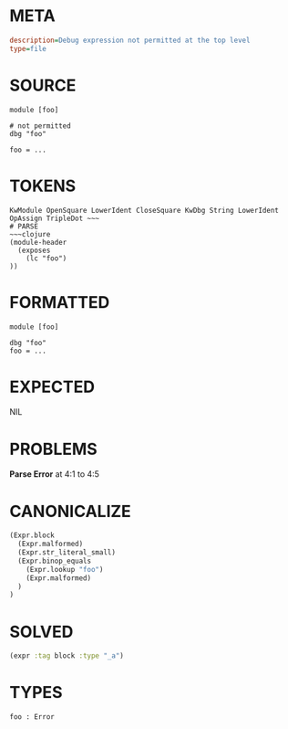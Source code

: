 # META
~~~ini
description=Debug expression not permitted at the top level
type=file
~~~
# SOURCE
~~~roc
module [foo]

# not permitted
dbg "foo"

foo = ...
~~~
# TOKENS
~~~text
KwModule OpenSquare LowerIdent CloseSquare KwDbg String LowerIdent OpAssign TripleDot ~~~
# PARSE
~~~clojure
(module-header
  (exposes
    (lc "foo")
))
~~~
# FORMATTED
~~~roc
module [foo]

dbg "foo"
foo = ...
~~~
# EXPECTED
NIL
# PROBLEMS
**Parse Error**
at 4:1 to 4:5

# CANONICALIZE
~~~clojure
(Expr.block
  (Expr.malformed)
  (Expr.str_literal_small)
  (Expr.binop_equals
    (Expr.lookup "foo")
    (Expr.malformed)
  )
)
~~~
# SOLVED
~~~clojure
(expr :tag block :type "_a")
~~~
# TYPES
~~~roc
foo : Error
~~~
